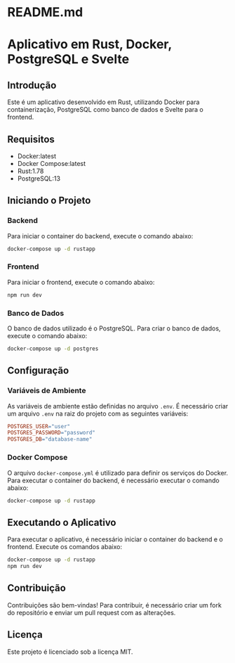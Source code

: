 # README.md

# Aplicativo em Rust, Docker, PostgreSQL e Svelte

## Introdução

Este é um aplicativo desenvolvido em Rust, utilizando Docker para containerização, PostgreSQL como banco de dados e Svelte para o frontend.

## Requisitos

* Docker:latest
* Docker Compose:latest
* Rust:1.78
* PostgreSQL:13

## Iniciando o Projeto

### Backend

Para iniciar o container do backend, execute o comando abaixo:

```bash
docker-compose up -d rustapp
```

### Frontend

Para iniciar o frontend, execute o comando abaixo:

```bash
npm run dev
```

### Banco de Dados

O banco de dados utilizado é o PostgreSQL. Para criar o banco de dados, execute o comando abaixo:

```bash
docker-compose up -d postgres
```

## Configuração

### Variáveis de Ambiente

As variáveis de ambiente estão definidas no arquivo `.env`. É necessário criar um arquivo `.env` na raiz do projeto com as seguintes variáveis:

```makefile
POSTGRES_USER="user"
POSTGRES_PASSWORD="password"
POSTGRES_DB="database-name"
```

### Docker Compose

O arquivo `docker-compose.yml` é utilizado para definir os serviços do Docker. Para executar o container do backend, é necessário executar o comando abaixo:

```bash
docker-compose up -d rustapp
```

## Executando o Aplicativo

Para executar o aplicativo, é necessário iniciar o container do backend e o frontend. Execute os comandos abaixo:

```bash
docker-compose up -d rustapp
npm run dev
```

## Contribuição

Contribuições são bem-vindas! Para contribuir, é necessário criar um fork do repositório e enviar um pull request com as alterações.

## Licença

Este projeto é licenciado sob a licença MIT.
